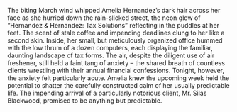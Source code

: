 The biting March wind whipped Amelia Hernandez’s dark hair across her face as she hurried down the rain-slicked street, the neon glow of “Hernandez & Hernandez: Tax Solutions” reflecting in the puddles at her feet.  The scent of stale coffee and impending deadlines clung to her like a second skin.  Inside, her small, but meticulously organized office hummed with the low thrum of a dozen computers, each displaying the familiar, daunting landscape of tax forms.  The air, despite the diligent use of air freshener, still held a faint tang of anxiety – the shared breath of countless clients wrestling with their annual financial confessions.  Tonight, however, the anxiety felt particularly acute. Amelia knew the upcoming week held the potential to shatter the carefully constructed calm of her usually predictable life.  The impending arrival of a particularly notorious client, Mr. Silas Blackwood, promised to be anything but predictable.
